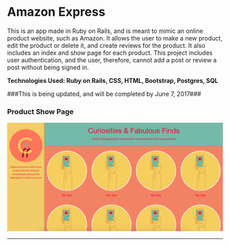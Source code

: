 # Amazon Express

This is an app made in Ruby on Rails, and is meant to mimic an online
product website, such as Amazon. It allows the user to make a new product,
edit the product or delete it, and create reviews for the product. It also includes
an index and show page for each product. This project includes user authentication,
and the user, therefore, cannot add a post or review a post without being
signed in.

**Technologies Used: Ruby on Rails, CSS, HTML, Bootstrap, Postgres, SQL**

###This is being updated, and will be completed by June 7, 2017###

### Product Show Page ###

![Alt text](/image1.png)
***
